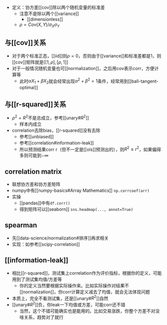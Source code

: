 - 定义：协方差[[cov]]除以两个随机变量的标准差
  - 注意不是除以两个[[variance]]
    - [[dimensionless]]
  - $\rho = Cov(X,Y)/\sigma_X\sigma_Y$
## 与[[cov]]关系
- 对于两个标准正态，[[iid]]则$\rho=0$，否则由于[[variance]]和标准差都是1，则[[cov]]矩阵就是$[[1,\rho],[\rho,1]]$
- 对于一般情况随机变量也可[[normalization]]，之后用cov表示corr，方便计算等
  - 此时$\alpha X_1 + \beta X_2$就会经常出现$\alpha^2+\beta ^2=1$条件，经常用到[[ball-tangent-optimal]]
## 与[[r-squared]]关系
- $\rho^2=R^2$不是总成立，参考[[unary#$R^2$]]
  - 样本内成立
- correlation去除bias，[[r-squared]]没有去除
  - 参考[[unbiased]]
  - 参考[[correlation#information-leak]]
  - 所以预测结果corr r（但不一定是[[ols]]预测出的），则$R^2\le r^2$，如果偏得多则可能到$-\infty$
## correlation matrix
- 联想协方差和协方差矩阵
- numpy中有[[numpy-basics#Array Mathematics]] `np.corrcoef(arr)`
- 实操
  - [[pandas]]中有`df.corr()`
  - 得到矩阵可以[[seaborn]] `sns.headmap(..., annot=True)`
## spearman
- 先[[data-science/normalization#排序]]再求相关
- 实现：如参考[[scipy-correlation]]
## [[information-leak]]
- 相比[[r-squared]]，测试集上correlation作为评价指标，根据你的定义，可能用到了测试集均值/方差等
  - 你的定义当然要根据实际操作来。比如实际操作对结果不[[normalization]]，你corr计算定义减去了均值，就会无法体现问题
- 本质上，完全不看测试集，还是[[unary#$R^2$]]自然
- [[unary#$R^2$]]负，你leak一下均值或方差，可能corr还不错
  - 当然，这个不错可能确实也是能用的。比如交易涨跌，你整个方差不对没啥关系，趋势对了就行